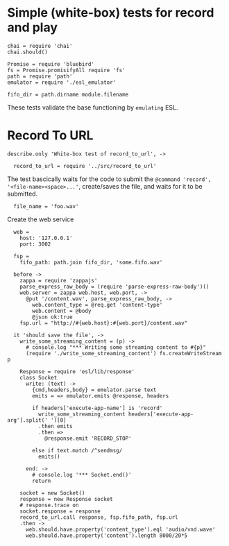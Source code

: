 Simple (white-box) tests for record and play
============================================

    chai = require 'chai'
    chai.should()

    Promise = require 'bluebird'
    fs = Promise.promisifyAll require 'fs'
    path = require 'path'
    emulator = require './esl_emulator'

    fifo_dir = path.dirname module.filename

These tests validate the base functioning by `emulating` ESL.

Record To URL
=============

    describe.only 'White-box test of record_to_url', ->

      record_to_url = require '../src/record_to_url'

The test bascically waits for the code to submit the `@command 'record', '<file-name><space>...'`, create/saves the file, and waits for it to be submitted.

      file_name = 'foo.wav'

Create the web service

      web =
        host: '127.0.0.1'
        port: 3002

      fsp =
        fifo_path: path.join fifo_dir, 'some.fifo.wav'

      before ->
        zappa = require 'zappajs'
        parse_express_raw_body = (require 'parse-express-raw-body')()
        web.server = zappa web.host, web.port, ->
          @put '/content.wav', parse_express_raw_body, ->
            web.content_type = @req.get 'content-type'
            web.content = @body
            @json ok:true
        fsp.url = "http://#{web.host}:#{web.port}/content.wav"

      it 'should save the file', ->
        write_some_streaming_content = (p) ->
          # console.log "*** Writing some streaming content to #{p}"
          (require './write_some_streaming_content') fs.createWriteStream p

        Response = require 'esl/lib/response'
        class Socket
          write: (text) ->
            {cmd,headers,body} = emulator.parse text
            emits = => emulator.emits @response, headers

            if headers['execute-app-name'] is 'record'
              write_some_streaming_content headers['execute-app-arg'].split(' ')[0]
              .then emits
              .then =>
                @response.emit 'RECORD_STOP'

            else if text.match /^sendmsg/
              emits()

          end: ->
            # console.log '*** Socket.end()'
            return

        socket = new Socket()
        response = new Response socket
        # response.trace on
        socket.response = response
        record_to_url.call response, fsp.fifo_path, fsp.url
        .then ->
          web.should.have.property('content_type').eql 'audio/vnd.wave'
          web.should.have.property('content').length 8000/20*5
